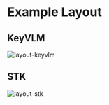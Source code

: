 # Example Layout
## KeyVLM
![layout-keyvlm](images/keymap-layout-KeyVLM.png)

## STK
![layout-stk](images/keymap-layout-STK.png)
